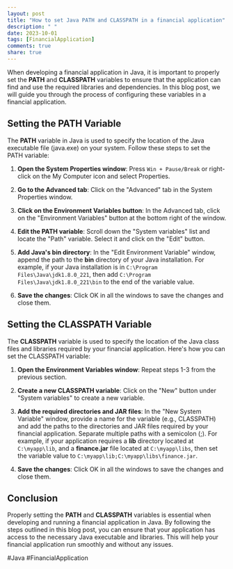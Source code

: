 ```yaml
---
layout: post
title: "How to set Java PATH and CLASSPATH in a financial application"
description: " "
date: 2023-10-01
tags: [FinancialApplication]
comments: true
share: true
---
```


When developing a financial application in Java, it is important to properly set the **PATH** and **CLASSPATH** variables to ensure that the application can find and use the required libraries and dependencies. In this blog post, we will guide you through the process of configuring these variables in a financial application.

## Setting the PATH Variable

The **PATH** variable in Java is used to specify the location of the Java executable file (java.exe) on your system. Follow these steps to set the PATH variable:

1. **Open the System Properties window**: Press `Win + Pause/Break` or right-click on the My Computer icon and select Properties.

2. **Go to the Advanced tab**: Click on the "Advanced" tab in the System Properties window.

3. **Click on the Environment Variables button**: In the Advanced tab, click on the "Environment Variables" button at the bottom right of the window.

4. **Edit the PATH variable**: Scroll down the "System variables" list and locate the "Path" variable. Select it and click on the "Edit" button.

5. **Add Java's bin directory**: In the "Edit Environment Variable" window, append the path to the **bin** directory of your Java installation. For example, if your Java installation is in `C:\Program Files\Java\jdk1.8.0_221`, then add `C:\Program Files\Java\jdk1.8.0_221\bin` to the end of the variable value.

6. **Save the changes**: Click OK in all the windows to save the changes and close them.

## Setting the CLASSPATH Variable

The **CLASSPATH** variable is used to specify the location of the Java class files and libraries required by your financial application. Here's how you can set the CLASSPATH variable:

1. **Open the Environment Variables window**: Repeat steps 1-3 from the previous section.

2. **Create a new CLASSPATH variable**: Click on the "New" button under "System variables" to create a new variable.

3. **Add the required directories and JAR files**: In the "New System Variable" window, provide a name for the variable (e.g., CLASSPATH) and add the paths to the directories and JAR files required by your financial application. Separate multiple paths with a semicolon (;). For example, if your application requires a **lib** directory located at `C:\myapp\lib`, and a **finance.jar** file located at `C:\myapp\libs`, then set the variable value to `C:\myapp\lib;C:\myapp\libs\finance.jar`.

4. **Save the changes**: Click OK in all the windows to save the changes and close them.

## Conclusion

Properly setting the **PATH** and **CLASSPATH** variables is essential when developing and running a financial application in Java. By following the steps outlined in this blog post, you can ensure that your application has access to the necessary Java executable and libraries. This will help your financial application run smoothly and without any issues.

\#Java #FinancialApplication